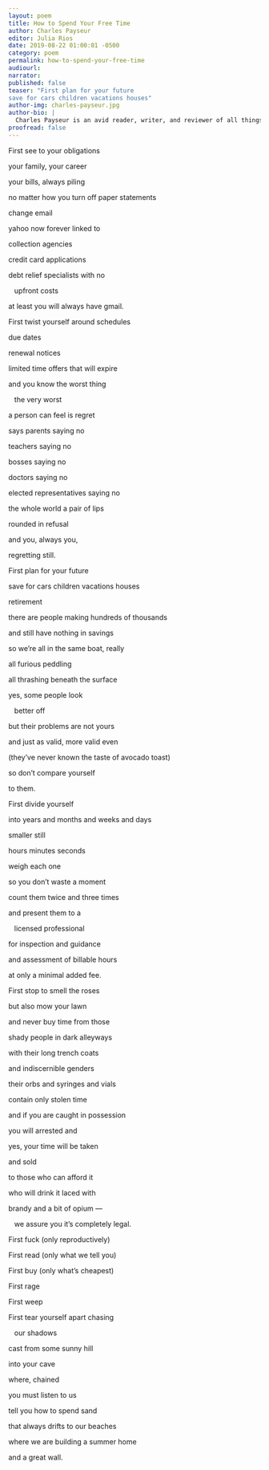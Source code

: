 ```yaml
---
layout: poem
title: How to Spend Your Free Time
author: Charles Payseur
editor: Julia Rios
date: 2019-08-22 01:00:01 -0500
category: poem
permalink: how-to-spend-your-free-time
audiourl:
narrator:
published: false
teaser: "First plan for your future
save for cars children vacations houses"
author-img: charles-payseur.jpg
author-bio: |
  Charles Payseur is an avid reader, writer, and reviewer of all things speculative. His fiction and poetry have appeared in _The Best American Science Fiction and Fantasy_, _Strange Horizons_, _Lightspeed Magazine_, and many more. He runs _Quick Sip Reviews_, has been a Hugo finalist fan writer, and can be found drunkenly reviewing _Goosebumps_ on his Patreon. When not hunting Hodags across the wilds of Wisconsin, you can find him gushing about short fiction (and his cats) on Twitter as [@ClowderofTwo](https://www.twitter.come/ClowderofTwo).
proofread: false
---
```


First see to your obligations

your family, your career

your bills, always piling

no matter how you turn off paper statements

change email

yahoo now forever linked to

collection agencies

credit card applications

debt relief specialists with no

&nbsp;&nbsp;&nbsp;upfront costs

at least you will always have gmail.


First twist yourself around schedules

due dates

renewal notices

limited time offers that will expire

and you know the worst thing

&nbsp;&nbsp;&nbsp;the very worst

a person can feel is regret

says parents saying no

teachers saying no

bosses saying no

doctors saying no

elected representatives saying no

the whole world a pair of lips

rounded in refusal

and you, always you,

regretting still.


First plan for your future

save for cars children vacations houses

retirement

there are people making hundreds of thousands

and still have nothing in savings

so we’re all in the same boat, really

all furious peddling

all thrashing beneath the surface

yes, some people look

&nbsp;&nbsp;&nbsp;better off

but their problems are not yours

and just as valid, more valid even

(they’ve never known the taste of avocado toast)

so don’t compare yourself

to them.


First divide yourself

into years and months and weeks and days

smaller still

hours minutes seconds

weigh each one

so you don’t waste a moment

count them twice and three times

and present them to a

&nbsp;&nbsp;&nbsp;licensed professional

for inspection and guidance

and assessment of billable hours

at only a minimal added fee.


First stop to smell the roses

but also mow your lawn

and never buy time from those

shady people in dark alleyways

with their long trench coats

and indiscernible genders

their orbs and syringes and vials

contain only stolen time

and if you are caught in possession

you will arrested and

yes, your time will be taken

and sold

to those who can afford it

who will drink it laced with

brandy and a bit of opium —

&nbsp;&nbsp;&nbsp;we assure you it’s completely legal.


First fuck (only reproductively)

First read (only what we tell you)

First buy (only what’s cheapest)

First rage

First weep

First tear yourself apart chasing

&nbsp;&nbsp;&nbsp;our shadows

cast from some sunny hill

into your cave

where, chained

you must listen to us

tell you how to spend sand

that always drifts to our beaches

where we are building a summer home

and a great wall.
